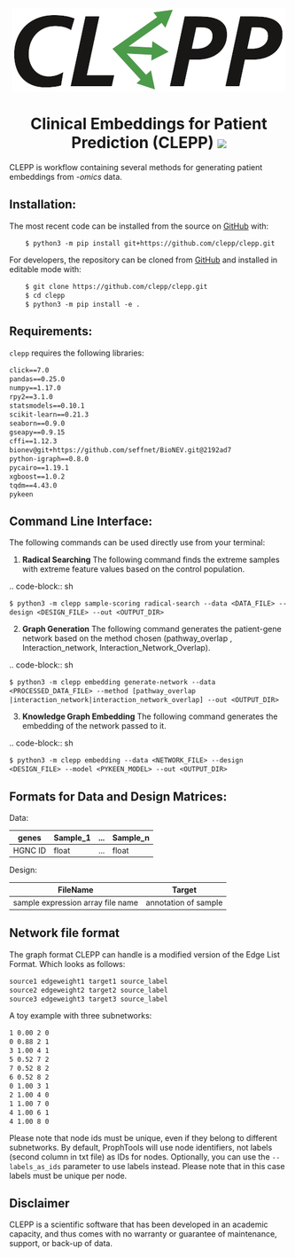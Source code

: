 <p align="center">
  <img src="docs/source/logo.jpg">
</p>

<h1 align="center">
  Clinical Embeddings for Patient Prediction (CLEPP)
  <img src="https://travis-ci.org/clepp/clepp.svg?branch=master" />
</h1>

CLEPP is workflow containing several methods for generating patient embeddings from *-omics* data.

Installation:
-------------

The most recent code can be installed from the source on [GitHub](https://github.com/clepp/clepp) with:

```
    $ python3 -m pip install git+https://github.com/clepp/clepp.git
```

For developers, the repository can be cloned from [GitHub](https://github.com/clepp/clepp) and installed in editable mode with:

```
    $ git clone https://github.com/clepp/clepp.git
    $ cd clepp
    $ python3 -m pip install -e .
```

Requirements:
--------------
`clepp` requires the following libraries:

    click==7.0
    pandas==0.25.0
    numpy==1.17.0
    rpy2==3.1.0
    statsmodels==0.10.1
    scikit-learn==0.21.3
    seaborn==0.9.0
    gseapy==0.9.15
    cffi==1.12.3
    bionev@git+https://github.com/seffnet/BioNEV.git@2192ad7
    python-igraph==0.8.0
    pycairo==1.19.1
    xgboost==1.0.2
    tqdm==4.43.0
    pykeen


Command Line Interface:
-----------------------
The following commands can be used directly use from your terminal:

1. **Radical Searching**
The following command finds the extreme samples with extreme feature values based on the control population.

.. code-block:: sh

    $ python3 -m clepp sample-scoring radical-search --data <DATA_FILE> --design <DESIGN_FILE> --out <OUTPUT_DIR>

2. **Graph Generation**
The following command generates the patient-gene network based on the method chosen (pathway_overlap
, Interaction_network, Interaction_Network_Overlap).

.. code-block:: sh

    $ python3 -m clepp embedding generate-network --data <PROCESSED_DATA_FILE> --method [pathway_overlap
    |interaction_network|interaction_network_overlap] --out <OUTPUT_DIR>


3. **Knowledge Graph Embedding**
The following command generates the embedding of the network passed to it.

.. code-block:: sh

    $ python3 -m clepp embedding --data <NETWORK_FILE> --design <DESIGN_FILE> --model <PYKEEN_MODEL> --out <OUTPUT_DIR>


Formats for Data and Design Matrices:
-------------------------------------
Data:

| genes | Sample_1 | ... | Sample_n |
| ----- | -------- | --- | -------- |
| HGNC ID | float | ... | float |

Design:

| FileName | Target |
| -------- | ------ |
| sample expression array file name | annotation of sample |


Network file format
-----------------
The graph format CLEPP can handle is a modified version of the Edge List Format. Which looks as follows:

    source1 edgeweight1 target1 source_label
    source2 edgeweight2 target2 source_label
    source3 edgeweight3 target3 source_label

A toy example with three subnetworks:

    1 0.00 2 0
    0 0.88 2 1
    3 1.00 4 1
    5 0.52 7 2
    7 0.52 8 2
    6 0.52 8 2
    0 1.00 3 1
    2 1.00 4 0
    1 1.00 7 0
    4 1.00 6 1
    4 1.00 8 0
    
Please note that node ids must be unique, even if they belong to different subnetworks. By default, ProphTools will use node identifiers, not labels (second column in txt file) as IDs for nodes. Optionally, you can use the ``--labels_as_ids`` parameter to use labels instead. Please note that in this case labels must be unique per node.

Disclaimer
----------
CLEPP is a scientific software that has been developed in an academic capacity, and thus comes with no warranty or guarantee of maintenance, support, or back-up of data.

